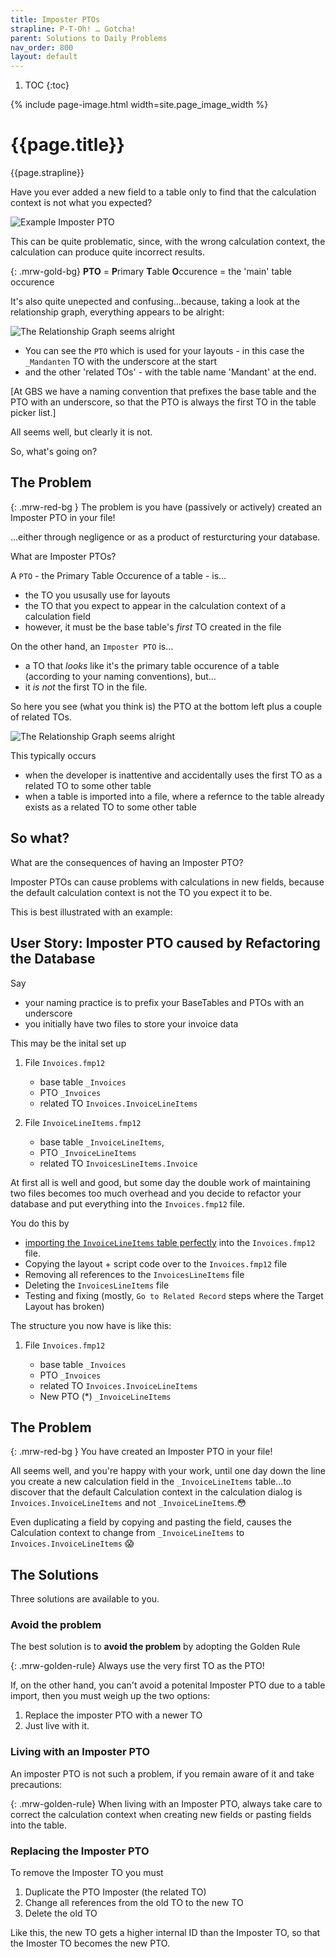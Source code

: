 ```yaml
---
title: Imposter PTOs
strapline: P-T-Oh! … Gotcha!
parent: Solutions to Daily Problems
nav_order: 800
layout: default
---
```

1. TOC
{:toc}

{% include page-image.html width=site.page_image_width %}

# {{page.title}}

{{page.strapline}}

Have you ever added a new field to a table only to find that the calculation context is not what you expected?

![Example Imposter PTO](/assets/images/imposter-pto-old.png)

This can be quite problematic, since, with the wrong calculation context, the calculation can produce quite incorrect results.

{: .mrw-gold-bg}
**PTO** = **P**rimary **T**able **O**ccurence = the 'main' table occurence

It's also quite unepected and confusing…because, taking a look at the relationship graph, everything appears to be alright:



![The Relationship Graph seems alright](/assets/images/imposter-pto-relationship-graph.png)

- You can see the `PTO` which is used for your layouts - in this case the `_Mandanten` TO with the underscore at the start
- and the other 'related TOs' - with the table name 'Mandant' at the end.

[At GBS we have a naming convention that prefixes the base table and the PTO with an underscore, so that the PTO is always the first TO in the table picker list.]

All seems well, but clearly it is not.

So, what's going on?

## The Problem

{: .mrw-red-bg }
The problem is you have (passively or actively) created an Imposter PTO in your file!

…either through negligence or as a product of resturcturing your database.

What are Imposter PTOs?

A `PTO` - the Primary Table Occurence of a table - is…

- the TO you ususally use for layouts
- the TO that you expect to appear in the calculation context of a calculation field
- however, it must be the base table's *first* TO created in the file

On the other hand, an `Imposter PTO` is…

- a TO that *looks* like it's the primary table occurence of a table (according to your naming conventions), but…
- it *is not* the first TO in the file.

 So here you see (what you think is) the PTO at the bottom left plus a couple of related TOs.


![The Relationship Graph seems alright](/assets/images/imposter-pto-relationship-graph-p-t-oh.png)


This typically occurs

- when the developer is inattentive and accidentally uses the first TO as a related TO to some other table
- when a table is imported into a file, where a refernce to the table already exists as a related TO to some other table

## So what?

What are the consequences of having an Imposter PTO?

Imposter PTOs can cause problems with calculations in new fields, because the default calculation context is not the TO you expect it to be.

This is best illustrated with an example:

## User Story: Imposter PTO caused by Refactoring the Database

Say

- your naming practice is to prefix your BaseTables and PTOs with an underscore
- you initially have two files to store your invoice data

This may be the inital set up

1. File `Invoices.fmp12`

   - base table `_Invoices`
   - PTO `_Invoices`
   - related TO `Invoices.InvoiceLineItems`

2. File `InvoiceLineItems.fmp12`

   - base table `_InvoiceLineItems`,
   - PTO `_InvoiceLineItems`
   - related TO `InvoicesLineItems.Invoice`

At first all is well and good, but some day the double work of maintaining two files becomes too much overhead and you decide to refactor your database and put everything into the `Invoices.fmp12` file.

You do this by

- [importing the `InvoiceLineItems` table perfectly](import-a-table-perfectly.html) into the `Invoices.fmp12` file.
- Copying the layout + script code over to the `Invoices.fmp12` file
- Removing all references to the `InvoicesLineItems` file
- Deleting the `InvoicesLineItems` file
- Testing and fixing (mostly, `Go to Related Record` steps where the Target Layout has broken)

The structure you now have is like this:

1. File `Invoices.fmp12`

   - base table `_Invoices`
   - PTO `_Invoices`
   - related TO `Invoices.InvoiceLineItems`
   - New PTO (*) `_InvoiceLineItems`

## The Problem

{: .mrw-red-bg }
You have created an Imposter PTO in your file!

All seems well, and you're happy with your work, until one day down the line you create a new calculation field in the `_InvoiceLineItems` table…to discover that the default Calculation context in the calculation dialog is `Invoices.InvoiceLineItems` and not `_InvoiceLineItems`.😳

Even duplicating a field by copying and pasting the field, causes the Calculation context to change from `_InvoiceLineItems` to `Invoices.InvoiceLineItems` 😱

## The Solutions

Three solutions are available to you.

### Avoid the problem

The best solution is to **avoid the problem** by adopting the Golden Rule

{: .mrw-golden-rule}
Always use the very first TO as the PTO!

If, on the other hand, you can't avoid a potenital Imposter PTO due to a table import, then you must weigh up the two options:

1. Replace the imposter PTO with a newer TO
2. Just live with it.

### Living with an Imposter PTO

An imposter PTO is not such a problem, if you remain aware of it and take precautions:

{: .mrw-golden-rule}
When living with an Imposter PTO, always take care to correct the calculation context when creating new fields or pasting fields into the table.

### Replacing the Imposter PTO

To remove the Imposter TO you must

1. Duplicate the PTO Imposter (the related TO)
2. Change all references from the old TO to the new TO
3. Delete the old TO

Like this, the new TO gets a higher internal ID than the Imposter TO, so that the Imoster TO becomes the new PTO.
